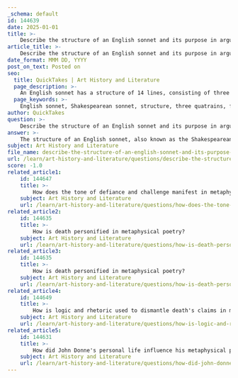 ```yaml
---
_schema: default
id: 144639
date: 2025-01-01
title: >-
    Describe the structure of an English sonnet and its purpose in argument development.
article_title: >-
    Describe the structure of an English sonnet and its purpose in argument development.
date_format: MMM DD, YYYY
post_on_text: Posted on
seo:
  title: QuickTakes | Art History and Literature
  page_description: >-
    An English sonnet has a structure of 14 lines, consisting of three quatrains and a final couplet, which facilitates logical argument development, explores themes systematically, and culminates in impactful conclusions.
  page_keywords: >-
    English sonnet, Shakespearean sonnet, structure, three quatrains, final couplet, argument development, themes, poetic form, emotional resonance, John Donne, Death Be Not Proud
author: QuickTakes
question: >-
    Describe the structure of an English sonnet and its purpose in argument development.
answer: >-
    The structure of an English sonnet, also known as the Shakespearean sonnet, is a crucial element in the development of its arguments. An English sonnet consists of 14 lines divided into three quatrains (four-line stanzas) followed by a final couplet (two-line stanza). This specific structure allows poets to present their themes or problems in a systematic and cohesive manner.\n\n### Structure Breakdown:\n1. **Three Quatrains**: \n   - Each quatrain typically explores a different facet of the central theme or problem. For instance, in John Donne's poem "Death Be Not Proud," the first quatrain asserts that death does not truly kill, the second likens death to a peaceful sleep, and the third argues that death is subservient to other forces. This step-by-step approach builds the argument progressively, allowing the speaker to dismantle the perceived power of death with each quatrain.\n\n2. **Final Couplet**: \n   - The concluding couplet often serves as a resolution or a surprising twist that encapsulates the argument made throughout the poem. In Donne's work, the couplet delivers the powerful assertion that "Death, thou shalt die," which serves as a punchline that reinforces the speaker's triumph over the concept of death. This impactful conclusion leaves a lasting impression on the reader.\n\n### Purpose in Argument Development:\nThe structured format of the English sonnet enhances the logical flow of ideas, making it easier for the poet to guide the reader through their reasoning. The quatrains allow for a detailed exploration of the theme, while the couplet provides a succinct resolution that ties together the preceding arguments. This organization not only aids in clarity but also amplifies the emotional resonance of the poem, as the reader is led to a profound conclusion that challenges conventional beliefs.\n\nIn summary, the English sonnet's structure—comprising three quatrains and a final couplet—serves a vital role in argument development, allowing poets to present their themes methodically and culminate in a powerful resolution that engages and provokes thought in the reader.
subject: Art History and Literature
file_name: describe-the-structure-of-an-english-sonnet-and-its-purpose-in-argument-development.md
url: /learn/art-history-and-literature/questions/describe-the-structure-of-an-english-sonnet-and-its-purpose-in-argument-development
score: -1.0
related_article1:
    id: 144647
    title: >-
        How does the tone of defiance and challenge manifest in metaphysical poetry?
    subject: Art History and Literature
    url: /learn/art-history-and-literature/questions/how-does-the-tone-of-defiance-and-challenge-manifest-in-metaphysical-poetry
related_article2:
    id: 144635
    title: >-
        How is death personified in metaphysical poetry?
    subject: Art History and Literature
    url: /learn/art-history-and-literature/questions/how-is-death-personified-in-metaphysical-poetry
related_article3:
    id: 144635
    title: >-
        How is death personified in metaphysical poetry?
    subject: Art History and Literature
    url: /learn/art-history-and-literature/questions/how-is-death-personified-in-metaphysical-poetry
related_article4:
    id: 144649
    title: >-
        How is logic and rhetoric used to dismantle death's claims in metaphysical poetry?
    subject: Art History and Literature
    url: /learn/art-history-and-literature/questions/how-is-logic-and-rhetoric-used-to-dismantle-deaths-claims-in-metaphysical-poetry
related_article5:
    id: 144631
    title: >-
        How did John Donne's personal life influence his metaphysical poetry?
    subject: Art History and Literature
    url: /learn/art-history-and-literature/questions/how-did-john-donnes-personal-life-influence-his-metaphysical-poetry
---
```


&nbsp;